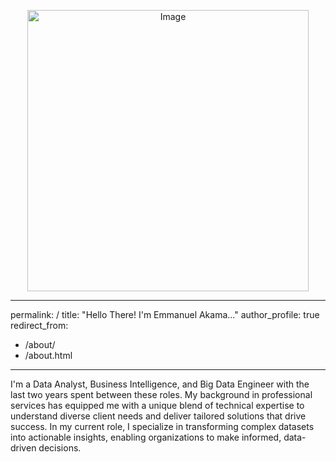 <p align="center"><img src="super-bowl.png" alt="Image" width="450" height="450">
  
---
permalink: /
title: "Hello There! I'm Emmanuel Akama..."
author_profile: true
redirect_from: 
  - /about/
  - /about.html
---

I'm a Data Analyst, Business Intelligence, and Big Data Engineer with the last two years spent between these roles. My background in professional services has equipped me with a unique blend of technical expertise to understand diverse client needs and deliver tailored solutions that drive success. In my current role, I specialize in transforming complex datasets into actionable insights, enabling organizations to make informed, data-driven decisions.

